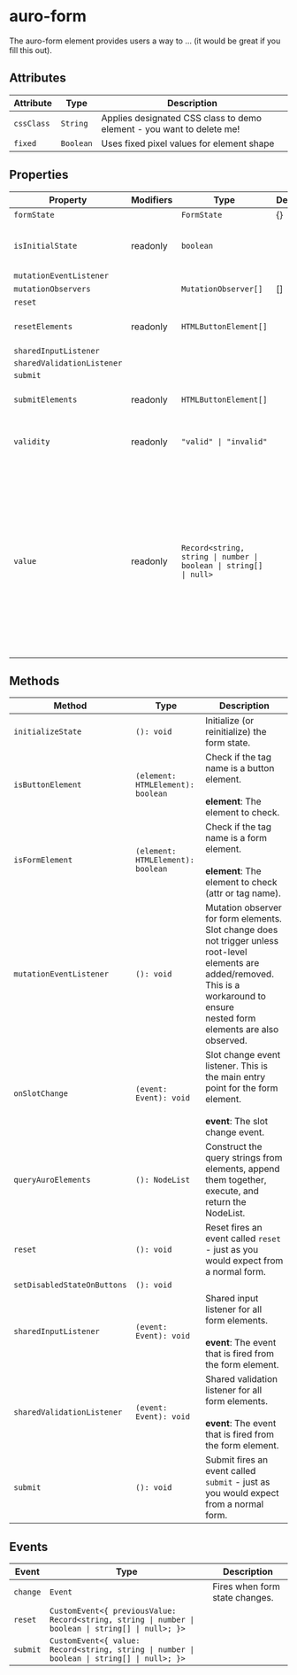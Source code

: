 # auro-form

The auro-form element provides users a way to ... (it would be great if you fill this out).

## Attributes

| Attribute  | Type      | Description                                      |
|------------|-----------|--------------------------------------------------|
| `cssClass` | `String`  | Applies designated CSS class to demo element - you want to delete me! |
| `fixed`    | `Boolean` | Uses fixed pixel values for element shape        |

## Properties

| Property                   | Modifiers | Type                                             | Default | Description                                      |
|----------------------------|-----------|--------------------------------------------------|---------|--------------------------------------------------|
| `formState`                |           | `FormState`                                      | {}      |                                                  |
| `isInitialState`           | readonly  | `boolean`                                        |         | Mostly internal way to determine if a form is in the initial state. |
| `mutationEventListener`    |           |                                                  |         |                                                  |
| `mutationObservers`        |           | `MutationObserver[]`                             | []      |                                                  |
| `reset`                    |           |                                                  |         |                                                  |
| `resetElements`            | readonly  | `HTMLButtonElement[]`                            |         | Getter for internal _resetElements.              |
| `sharedInputListener`      |           |                                                  |         |                                                  |
| `sharedValidationListener` |           |                                                  |         |                                                  |
| `submit`                   |           |                                                  |         |                                                  |
| `submitElements`           | readonly  | `HTMLButtonElement[]`                            |         | Getter for internal _submitElements.             |
| `validity`                 | readonly  | `"valid" \| "invalid"`                           |         | Current validity state of the form, based on form element events. |
| `value`                    | readonly  | `Record<string, string \| number \| boolean \| string[] \| null>` |         | Reduce the form value into a key-value pair.<br /><br />NOTE: form keys use `name` first, and `id` second if `name` is not available.<br />This follows standard HTML5 form behavior - submission uses `name` by default when creating<br />the FormData object. |

## Methods

| Method                      | Type                              | Description                                      |
|-----------------------------|-----------------------------------|--------------------------------------------------|
| `initializeState`           | `(): void`                        | Initialize (or reinitialize) the form state.     |
| `isButtonElement`           | `(element: HTMLElement): boolean` | Check if the tag name is a button element.<br /><br />**element**: The element to check. |
| `isFormElement`             | `(element: HTMLElement): boolean` | Check if the tag name is a form element.<br /><br />**element**: The element to check (attr or tag name). |
| `mutationEventListener`     | `(): void`                        | Mutation observer for form elements. Slot change does not trigger unless<br />root-level elements are added/removed. This is a workaround to ensure<br />nested form elements are also observed. |
| `onSlotChange`              | `(event: Event): void`            | Slot change event listener. This is the main entry point for the form element.<br /><br />**event**: The slot change event. |
| `queryAuroElements`         | `(): NodeList`                    | Construct the query strings from elements, append them together, execute, and return the NodeList. |
| `reset`                     | `(): void`                        | Reset fires an event called `reset` - just as you would expect from a normal form. |
| `setDisabledStateOnButtons` | `(): void`                        |                                                  |
| `sharedInputListener`       | `(event: Event): void`            | Shared input listener for all form elements.<br /><br />**event**: The event that is fired from the form element. |
| `sharedValidationListener`  | `(event: Event): void`            | Shared validation listener for all form elements.<br /><br />**event**: The event that is fired from the form element. |
| `submit`                    | `(): void`                        | Submit fires an event called `submit` - just as you would expect from a normal form. |

## Events

| Event    | Type                                             | Description                    |
|----------|--------------------------------------------------|--------------------------------|
| `change` | `Event`                                          | Fires when form state changes. |
| `reset`  | `CustomEvent<{ previousValue: Record<string, string \| number \| boolean \| string[] \| null>; }>` |                                |
| `submit` | `CustomEvent<{ value: Record<string, string \| number \| boolean \| string[] \| null>; }>` |                                |
